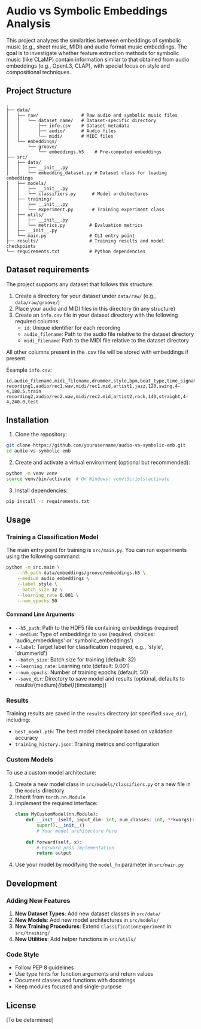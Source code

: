 # Audio vs Symbolic Embeddings Analysis

This project analyzes the similarities between embeddings of symbolic music (e.g., sheet music, MIDI) and audio format music embeddings. The goal is to investigate whether feature extraction methods for symbolic music (like CLaMP) contain information similar to that obtained from audio embeddings (e.g., OpenL3, CLAP), with special focus on style and compositional techniques.

## Project Structure

```
.
├── data/
│   ├── raw/                # Raw audio and symbolic music files
│   │   └── dataset_name/   # Dataset-specific directory
│   │       ├── info.csv    # Dataset metadata
│   │       ├── audio/      # Audio files
│   │       └── midi/       # MIDI files
│   └── embeddings/
│       └── groove/
│           └── embeddings.h5    # Pre-computed embeddings
├── src/
│   ├── data/
│   │   ├── __init__.py
│   │   └── embedding_dataset.py # Dataset class for loading embeddings
│   ├── models/
│   │   ├── __init__.py
│   │   └── classifiers.py      # Model architectures
│   ├── training/
│   │   ├── __init__.py
│   │   └── experiment.py       # Training experiment class
│   ├── utils/
│   │   ├── __init__.py
│   │   └── metrics.py         # Evaluation metrics
│   ├── __init__.py
│   └── main.py                # CLI entry point
├── results/                   # Training results and model checkpoints
└── requirements.txt           # Python dependencies
```

## Dataset requirements

The project supports any dataset that follows this structure:

1. Create a directory for your dataset under `data/raw/` (e.g., `data/raw/groove/`)
2. Place your audio and MIDI files in this directory (in any structure)
3. Create an `info.csv` file in your dataset directory with the following required columns:
   - `id`: Unique identifier for each recording
   - `audio_filename`: Path to the audio file relative to the dataset directory
   - `midi_filename`: Path to the MIDI file relative to the dataset directory

All other columns present in the .csv file will be stored with embeddings if present.

Example `info.csv`:
```csv
id,audio_filename,midi_filename,drummer,style,bpm,beat_type,time_signature,duration,split
recording1,audio/rec1.wav,midi/rec1.mid,artist1,jazz,120,swing,4-4,180.5,train
recording2,audio/rec2.wav,midi/rec2.mid,artist2,rock,140,straight,4-4,240.0,test
```

## Installation

1. Clone the repository:
```bash
git clone https://github.com/yourusername/audio-vs-symbolic-emb.git
cd audio-vs-symbolic-emb
```

2. Create and activate a virtual environment (optional but recommended):
```bash
python -m venv venv
source venv/bin/activate  # On Windows: venv\Scripts\activate
```

3. Install dependencies:
```bash
pip install -r requirements.txt
```

## Usage

### Training a Classification Model

The main entry point for training is `src/main.py`. You can run experiments using the following command:

```bash
python -m src.main \
    --h5_path data/embeddings/groove/embeddings.h5 \
    --medium audio_embeddings \
    --label style \
    --batch_size 32 \
    --learning_rate 0.001 \
    --num_epochs 50
```

#### Command Line Arguments

- `--h5_path`: Path to the HDF5 file containing embeddings (required)
- `--medium`: Type of embeddings to use (required, choices: 'audio_embeddings' or 'symbolic_embeddings')
- `--label`: Target label for classification (required, e.g., 'style', 'drummerId')
- `--batch_size`: Batch size for training (default: 32)
- `--learning_rate`: Learning rate (default: 0.001)
- `--num_epochs`: Number of training epochs (default: 50)
- `--save_dir`: Directory to save model and results (optional, defaults to results/{medium}_{label}_{timestamp})

### Results

Training results are saved in the `results` directory (or specified `save_dir`), including:
- `best_model.pth`: The best model checkpoint based on validation accuracy
- `training_history.json`: Training metrics and configuration

### Custom Models

To use a custom model architecture:

1. Create a new model class in `src/models/classifiers.py` or a new file in the `models` directory
2. Inherit from `torch.nn.Module`
3. Implement the required interface:
   ```python
   class MyCustomModel(nn.Module):
       def __init__(self, input_dim: int, num_classes: int, **kwargs):
           super().__init__()
           # Your model architecture here
           
       def forward(self, x):
           # Forward pass implementation
           return output
   ```
4. Use your model by modifying the `model_fn` parameter in `src/main.py`

## Development

### Adding New Features

1. **New Dataset Types**: Add new dataset classes in `src/data/`
2. **New Models**: Add new model architectures in `src/models/`
3. **New Training Procedures**: Extend `ClassificationExperiment` in `src/training/`
4. **New Utilities**: Add helper functions in `src/utils/`

### Code Style

- Follow PEP 8 guidelines
- Use type hints for function arguments and return values
- Document classes and functions with docstrings
- Keep modules focused and single-purpose

## License

[To be determined] 
